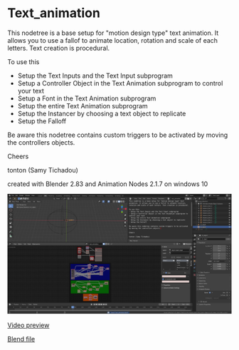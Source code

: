 # Text_animation

This nodetree is a base setup for "motion design type" text animation. It allows you to use a fallof to animate location, rotation and scale of each letters. Text creation is procedural.

To use this
- Setup the Text Inputs and the Text Input subprogram
- Setup a Controller Object in the Text Animation subprogram to control your text
- Setup a Font in the Text Animation subprogram
- Setup the entire Text Animation subprogram
- Setup the Instancer by choosing a text object to replicate
- Setup the Falloff

Be aware this nodetree contains custom triggers to be activated by moving the controllers objects.

Cheers

tonton (Samy Tichadou)

created with Blender 2.83 and Animation Nodes 2.1.7 on windows 10

![text_animation preview](https://github.com/samytichadou/animation_nodes_examples/blob/master/library/Utility/Text%20Animation/image_preview.png)

[Video preview](https://youtu.be/t6enh6z4SNM?list=PL57BAmPXpXuOLKN-CjVJPmWcsqEqg7Fku)

[Blend file](https://github.com/samytichadou/animation_nodes_examples/blob/master/library/Utility/Text%20Animation/Text%20Animation.blend?raw=true)